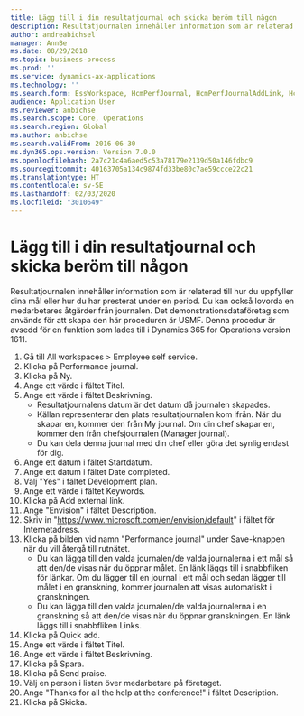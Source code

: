 ```yaml
---
title: Lägg till i din resultatjournal och skicka beröm till någon
description: Resultatjournalen innehåller information som är relaterad till hur du uppfyller dina mål eller hur du har presterat under en period.
author: andreabichsel
manager: AnnBe
ms.date: 08/29/2018
ms.topic: business-process
ms.prod: ''
ms.service: dynamics-ax-applications
ms.technology: ''
ms.search.form: EssWorkspace, HcmPerfJournal, HcmPerfJournalAddLink, HcmPerfPraise, HcmWorkerLookUpByPerson, HcmPerfJournalAdd
audience: Application User
ms.reviewer: anbichse
ms.search.scope: Core, Operations
ms.search.region: Global
ms.author: anbichse
ms.search.validFrom: 2016-06-30
ms.dyn365.ops.version: Version 7.0.0
ms.openlocfilehash: 2a7c21c4a6aed5c53a78179e2139d50a146fdbc9
ms.sourcegitcommit: 40163705a134c9874fd33be80c7ae59ccce22c21
ms.translationtype: HT
ms.contentlocale: sv-SE
ms.lasthandoff: 02/03/2020
ms.locfileid: "3010649"
---
```

# <a name="add-to-your-performance-journal-and-send-praise-to-someone"></a>Lägg till i din resultatjournal och skicka beröm till någon

Resultatjournalen innehåller information som är relaterad till hur du uppfyller dina mål eller hur du har presterat under en period. Du kan också lovorda en medarbetares åtgärder från journalen. Det demonstrationsdataföretag som används för att skapa den här proceduren är USMF. Denna procedur är avsedd för en funktion som lades till i Dynamics 365 for Operations version 1611.

1. Gå till All workspaces > Employee self service.
2. Klicka på Performance journal.
3. Klicka på Ny.
4. Ange ett värde i fältet Titel.
5. Ange ett värde i fältet Beskrivning.
    * Resultatjournalens datum är det datum då journalen skapades.  
    * Källan representerar den plats resultatjournalen kom ifrån. När du skapar en, kommer den från My journal. Om din chef skapar en, kommer den från chefsjournalen (Manager journal).  
    * Du kan dela denna journal med din chef eller göra det synlig endast för dig.  
6. Ange ett datum i fältet Startdatum.
7. Ange ett datum i fältet Date completed.
8. Välj "Yes" i fältet Development plan.
9. Ange ett värde i fältet Keywords.
10. Klicka på Add external link.
11. Ange "Envision" i fältet Description.
12. Skriv in "https://www.microsoft.com/en/envision/default" i fältet för Internetadress.
13. Klicka på bilden vid namn "Performance journal" under Save-knappen när du vill återgå till rutnätet.
    * Du kan lägga till den valda journalen/de valda journalerna i ett mål så att den/de visas när du öppnar målet. En länk läggs till i snabbfliken för länkar. Om du lägger till en journal i ett mål och sedan lägger till målet i en granskning, kommer journalen att visas automatiskt i granskningen.  
    * Du kan lägga till den valda journalen/de valda journalerna i en granskning så att den/de visas när du öppnar granskningen.    En länk läggs till i snabbfliken Links.  
14. Klicka på Quick add.
15. Ange ett värde i fältet Titel.
16. Ange ett värde i fältet Beskrivning.
17. Klicka på Spara.
18. Klicka på Send praise.
19. Välj en person i listan över medarbetare på företaget.
20. Ange "Thanks for all the help at the conference!" i fältet Description.
21. Klicka på Skicka.

